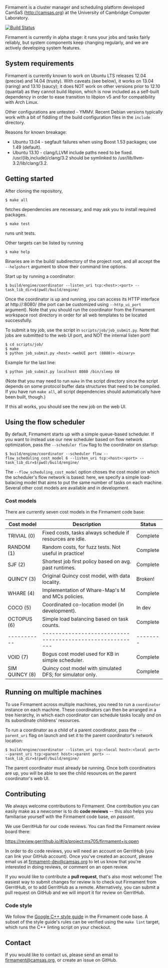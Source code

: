 Firmament is a cluster manager and scheduling platform developed CamSaS
(http://camsas.org) at the University of Cambridge Computer Laboratory.

[![Build Status](https://travis-ci.org/ms705/firmament.svg)](https://travis-ci.org/ms705/firmament)

Firmament is currently in alpha stage: it runs your jobs and tasks fairly
reliably, but system components keep changing regularly, and we are actively
developing system features.

## System requirements

Firmament is currently known to work on Ubuntu LTS releases 12.04 (precise) and
14.04 (trusty). With caveats (see below), it works on 13.04 (raring) and 13.10
(saucy); it does NOT work on other versions prior to 12.10 (quantal) as they
cannot build libpion, which is now included as a self-built dependency in order
to ease transition to libpion v5 and for compatibility with Arch Linux.

Other configurations are untested - YMMV. Recent Debian versions typically work
with a bit of fiddling of the build configuration files in the `include`
directory.

Reasons for known breakage:
 * Ubuntu 13.04 - segfault failures when using Boost 1.53 packages; use 1.49
                  (default).
 * Ubuntu 13.10 - clang/LLVM include paths need to be fixed.
                  /usr/{lib,include}/clang/3.2 should be symlinked to
                  /usr/lib/llvm-3.2/lib/clang/3.2.

## Getting started

After cloning the repository,

```console
$ make all
```

fetches dependencies are necessary, and may ask you to install required
packages.

```console
$ make test
```

runs unit tests.

Other targets can be listed by running

```console
$ make help
```

Binaries are in the build/ subdirectory of the project root, and all accept the
`--helpshort` argument to show their command line options.

Start up by running a coordinator:

```console
$ build/engine/coordinator --listen_uri tcp:<host>:<port> --task_lib_dir=$(pwd)/build/engine/
```

Once the coordinator is up and running, you can access its HTTP interface at
http://<host>:8080/ (the port can be customized using `--http_ui_port`
argument). Note that you should run the coordinator from the Firmament workspace
root directory in order for all web templates to be located successfully.

To submit a toy job, use the script in `scripts/job/job_submit.py`. Note that
jobs are submitted to the web UI port, and NOT the internal listen port!

```console
$ cd scripts/job/
$ make
$ python job_submit.py <host> <webUI port (8080)> <binary>
```

Example for the last line:

```console
$ python job_submit.py localhost 8080 /bin/sleep 60
```

(Note that you may need to run `make` in the script directory since the script
depends on some protocol buffer data structures that need to be compiled. If
you have run `make all`, all script dependencies should automatically have been
built, though.)

If this all works, you should see the new job on the web UI.

## Using the flow scheduler

By default, Firmament starts up with a simple queue-based scheduler. If you want
to instead use our new scheduler based on flow network optimization, pass
the `--scheduler flow` flag to the coordinator on startup:

```console
$ build/engine/coordinator --scheduler flow --flow_scheduling_cost_model 6 --listen_uri tcp:<host>:<port> --task_lib_dir=$(pwd)/build/engine/
```

The `--flow_scheduling_cost_model` option choses the cost model on which the
scheduler's flow network is based: here, we specify a simple load-balacing model
that aims to put the same number of tasks on each machine. Several other cost
models are available and in development.

### Cost models

There are currently seven cost models in the Firmament code base:

| Cost model  | Description                                               | Status   |
| ----------- | --------------------------------------------------------- | -------- |
| TRIVIAL (0) | Fixed costs, tasks always schedule if resources are idle. | Complete |
| RANDOM (1)  | Random costs, for fuzz tests. Not useful in practice!     | Complete |
| SJF (2)     | Shortest job first policy based on avg. past runtimes.    | Complete |
| QUINCY (3)  | Original Quincy cost model, with data locality.           | Broken!  |
| WHARE (4)   | Implementation of Whare-Map's M and MCs policies.         | Complete |
| COCO (5)    | Coordinated co-location model (in development).           | In dev   |
| OCTOPUS (6) | Simple load balancing based on task counts.               | Complete |
| ----------- | --------------------------------------------------------- | -------- |
| VOID (7)    | Bogus cost model used for KB in simple scheduler.         | Complete |
| SIM QUINCY (8) | Quincy cost model with simulated DFS; for simulator only. | Complete |

## Running on multiple machines

To use Firmament across multiple machines, you need to run a `coordinator`
instance on each machine. These coordinators can then be arranged in a tree
hierarchy, in which each coordinator can schedule tasks locally _and_ on its
subordinate childrens' resources.

To run a coordinator as a child of a parent coordinator, pass the `--parent_uri`
flag on launch and set it to the parent coordinator's network location:
```console
$ build/engine/coordinator --listen_uri tcp:<local host>:<local port> --parent_uri tcp:<parent host>:<parent port> --task_lib_dir=$(pwd)/build/engine/
```
The parent coordinator must already be running. Once both coordinators are up,
you will be able to see the child resources on the parent coordinator's web UI.

## Contributing

We always welcome contributions to Firmament. One contribution you can
easily make as a newcomer is to do **code reviews** -- this also helps you
familiarise yourself with the Firmament code base, _en passant_.

We use GerritHub for our code reviews. You can find the Firmament review board
there:

https://review.gerrithub.io/#/q/project:ms705/firmament+is:open

In order to do code reviews, you will need an account on GerritHub (you can link
your GitHub account). Once you've created an account, please email us at
firmament-dev@camsas.org to let us know that you're interested in doing reviews,
or comment on an open review.

If you would like to contribute a **pull request**, that's also most welcome!
The easiest way to submit changes for review is to check out Firmament from
GerritHub, or to add GerritHub as a remote. Alternatively, you can submit a pull
request on GitHub and we will import it for review on GerritHub.

### Code style

We follow the [Google C++ style guide](https://google-styleguide.googlecode.com/svn/trunk/cppguide.html)
in the Firmament code base. A subset of the style guide's rules can be verified
using the `make lint` target, which runs the C++ linting script on your
checkout.

## Contact

If you would like to contact us, please send an email to firmament@camsas.org,
or create an issue on GitHub.

